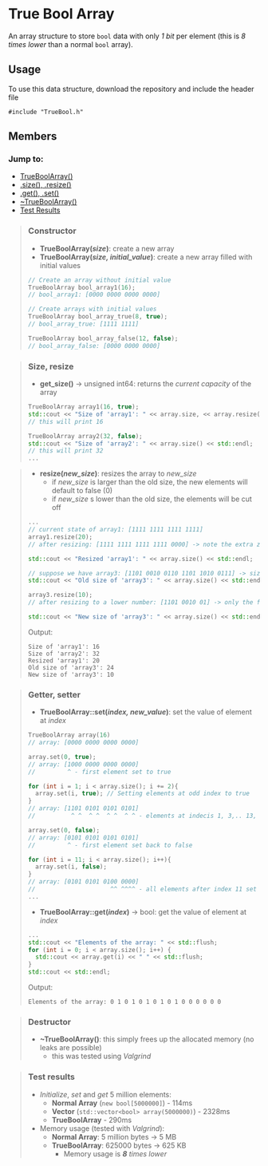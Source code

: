 # True Bool Array
An array structure to store `bool` data with only _1 bit_ per element (this is _8 times lower_ than a normal `bool` array).

## Usage
To use this data structure, download the repository and include the header file

    #include "TrueBool.h"


## Members

### Jump to:
- [TrueBoolArray()](###Constructor)
- [.size(), .resize()](###Size,-resize)
- [.get(), .set()](###Getter,-setter)
- [~TrueBoolArray()](###Destructor)
- [Test Results](###Test-results)


> ### Constructor
> - **TrueBoolArray(_size_)**: create a new array
> - **TrueBoolArray(_size, initial_value_)**: create a new array filled with initial values
> ```cpp
> // Create an array without initial value
> TrueBoolArray bool_array1(16);
> // bool_array1: [0000 0000 0000 0000]
> 
> // Create arrays with initial values
> TrueBoolArray bool_array_true(8, true);
> // bool_array_true: [1111 1111]
>
> TrueBoolArray bool_array_false(12, false);
> // bool_array_false: [0000 0000 0000]
> ```

> ### Size, resize
> - **get_size()** -> unsigned int64: returns the _current capacity_ of the array 
> ```cpp
> TrueBoolArray array1(16, true);
> std::cout << "Size of 'array1': " << array.size, << array.resize() << std::endl;
> // this will print 16
>
> TrueBoolArray array2(32, false);
> std::cout << "Size of 'array2': " << array.size() << std::endl;
> // this will print 32
> ...
> ```
>

> - **resize(_new_size_)**: resizes the array to _new_size_
>   - if _new_size_ is larger than the old size, the new elements will default to false (0)
>   - if _new_size_ s lower than the old size, the elements will be cut off
> ```cpp
> ...
> // current state of array1: [1111 1111 1111 1111]
> array1.resize(20);
> // after resizing: [1111 1111 1111 1111 0000] -> note the extra zeros at the end
>
> std::cout << "Resized 'array1': " << array.size() << std::endl;
>
> // suppose we have array3: [1101 0010 0110 1101 1010 0111] -> size: 24
> std::cout << "Old size of 'array3': " << array.size() << std::endl;
>
> array3.resize(10);
> // after resizing to a lower number: [1101 0010 01] -> only the first 10 numbers remained
>
> std::cout << "New size of 'array3': " << array.size() << std::endl;
> ```
> Output:
> ```
> Size of 'array1': 16
> Size of 'array2': 32
> Resized 'array1': 20
> Old size of 'array3': 24
> New size of 'array3': 10
> ```

> ### Getter, setter
> - **TrueBoolArray::set(_index, new_value_)**: set the value of element at _index_
> ```cpp
> TrueBoolArray array(16)
> // array: [0000 0000 0000 0000]
>
> array.set(0, true);
> // array: [1000 0000 0000 0000]
> //         ^ - first element set to true
>
> for (int i = 1; i < array.size(); i += 2){
>   array.set(i, true); // Setting elements at odd index to true
> }
> // array: [1101 0101 0101 0101]
> //          ^ ^  ^ ^  ^ ^  ^ ^ - elements at indecis 1, 3,.. 13, 15 set to true
>
> array.set(0, false);
> // array: [0101 0101 0101 0101]
> //         ^ - first element set back to false
>
> for (int i = 11; i < array.size(); i++){
>   array.set(i, false);
> }
> // array: [0101 0101 0100 0000]
> //                     ^^ ^^^^ - all elements after index 11 set to false
> ...
> ```
> 
> - **TrueBoolArray::get(_index_)** -> bool: get the value of element at _index_
> ```cpp
> ...
> std::cout << "Elements of the array: " << std::flush;
> for (int i = 0; i < array.size(); i++) {
>   std::cout << array.get(i) << " " << std::flush;
> }
> std::cout << std::endl;
> ```
> Output:
> ```
> Elements of the array: 0 1 0 1 0 1 0 1 0 1 0 0 0 0 0 0
> ```

> ### Destructor
> - **~TrueBoolArray()**: this simply frees up the allocated memory (no leaks are possible)
>   - this was tested using _Valgrind_

> ### Test results
> - *Initialize*, *set* and *get* 5 million elements: 
>   - **Normal Array** (```new bool[5000000]```) - 114ms
>   - **Vector** (``std::vector<bool> array(5000000)``) - 2328ms
>   - **TrueBoolArray** - 290ms
> - Memory usage (tested with _Valgrind_):
>   - **Normal Array**: 5 million bytes -> 5 MB
>   - **TrueBoolArray**: 625000 bytes -> 625 KB
>       - Memory usage is _**8** times lower_